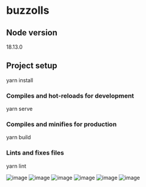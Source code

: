 # buzzolls

## Node version
18.13.0

## Project setup
yarn install

### Compiles and hot-reloads for development
yarn serve

### Compiles and minifies for production
yarn build

### Lints and fixes files
yarn lint

![image](https://github.com/MarkonioHub/buzzolls/assets/113459391/543f6295-bf89-49db-90c1-b7db1166f29e)
![image](https://github.com/MarkonioHub/buzzolls/assets/113459391/01d41881-a21f-4ab8-aaaf-9af1d4f4bb9f)
![image](https://github.com/MarkonioHub/buzzolls/assets/113459391/2fbccea4-193b-468f-af97-bce641e75ab3)
![image](https://github.com/MarkonioHub/buzzolls/assets/113459391/1d2e393d-2779-4328-a70a-f4baa326e062)
![image](https://github.com/MarkonioHub/buzzolls/assets/113459391/94e49d67-bc90-4a30-900c-1fc64c857e55)
![image](https://github.com/MarkonioHub/buzzolls/assets/113459391/fa69d986-69d6-47aa-adbc-3a3593103b30)
